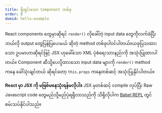 ```yaml
---
title: ရိုးရှင်းသော Component တစ်ခု
order: 0
domid: hello-example
---
```


React components တွေမှာဆိုရင် `render()` လိုခေါ်တဲ့ input data တွေကိုလက်ခံပြီး ဘယ်လို output တွေပြန်ပြပေးမယ် ဆိုတဲ့ method တစ်ခုပါဝင်ပါတယ်။ယခုပြသထားသော ဥပမာဟာဆိုရင်ဖြင့် JSX ဟုခေါ်သော XML ပုံစံရေးသားနည်းကို အသုံးပြုထားပါတယ်။ Component ဆီသို့ပေးပို့ထားသော input data များကို `render()` method ကနေ ခေါ်သုံးချင်တယ် ဆိုရင်တော့ `this.props` ကနေတစ်ဆင့် အသုံးပြုနိုင်ပါတယ်။

**React မှာ JSX ကို မဖြစ်မနေသုံးရန်မလိုပါ။** JSX မှတစ်ဆင့် compile လုပ်ပြီး Raw Javascript code တွေမည်သို့မည်ပုံရရှိလာသည်ကို သိရှိလိုပါက [Babel REPL](babel://es5-syntax-example) တွင်စမ်းသပ်နိုင်ပါသည်။
